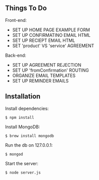 ## Things To Do

Front-end:
* SET UP HOME PAGE EXAMPLE FORM
* SET UP CONFIRMATINO EMAIL HTML
* SET UP RECIEPT EMAIL HTML
* SET 'product' VS 'service' AGREEMENT

Back-end:
* SET UP AGREEMENT REJECTION
* SET UP 'fromConfirmation' ROUTING
* ORGANIZE EMAIL TEMPLATES
* SET UP REMINDER EMAILS


## Installation

Install dependencies:

	$ npm install

Install MongoDB:

	$ brew install mongodb

Run the db on 127.0.0.1:

	$ mongod

Start the server:

	$ node server.js
